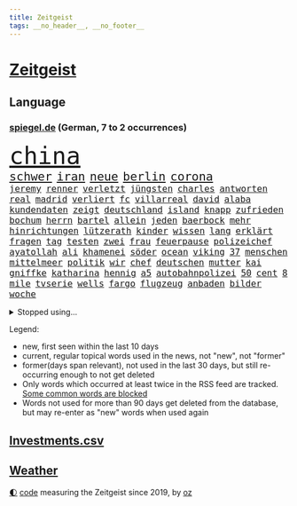 ```yaml
---
title: Zeitgeist
tags: __no_header__, __no_footer__
---
```


# [Zeitgeist](https://oliz.io/zeitgeist/)

## Language

<h3><a href="https://www.spiegel.de" target="_blank">spiegel.de</a> (German, 7 to 2 occurrences)</h3>
<p style="font-family:monospace">
<span style="font-size:32pt"><a href="news_links.html#china" class="current">china</a></span>
<br>
<span style="font-size:16pt"><a href="news_links.html#schwer" class="current">schwer</a></span>
<span style="font-size:16pt"><a href="news_links.html#iran" class="current">iran</a></span>
<span style="font-size:16pt"><a href="news_links.html#neue" class="current">neue</a></span>
<span style="font-size:16pt"><a href="news_links.html#berlin" class="current">berlin</a></span>
<span style="font-size:16pt"><a href="news_links.html#corona" class="current">corona</a></span>
<br>
<span style="font-size:12pt"><a href="news_links.html#jeremy" class="current">jeremy</a></span>
<span style="font-size:12pt"><a href="news_links.html#renner" class="current">renner</a></span>
<span style="font-size:12pt"><a href="news_links.html#verletzt" class="current">verletzt</a></span>
<span style="font-size:12pt"><a href="news_links.html#jüngsten" class="current">jüngsten</a></span>
<span style="font-size:12pt"><a href="news_links.html#charles" class="current">charles</a></span>
<span style="font-size:12pt"><a href="news_links.html#antworten" class="current">antworten</a></span>
<span style="font-size:12pt"><a href="news_links.html#real" class="current">real</a></span>
<span style="font-size:12pt"><a href="news_links.html#madrid" class="current">madrid</a></span>
<span style="font-size:12pt"><a href="news_links.html#verliert" class="current">verliert</a></span>
<span style="font-size:12pt"><a href="news_links.html#fc" class="current">fc</a></span>
<span style="font-size:12pt"><a href="news_links.html#villarreal" class="new">villarreal</a></span>
<span style="font-size:12pt"><a href="news_links.html#david" class="current">david</a></span>
<span style="font-size:12pt"><a href="news_links.html#alaba" class="new">alaba</a></span>
<span style="font-size:12pt"><a href="news_links.html#kundendaten" class="new">kundendaten</a></span>
<span style="font-size:12pt"><a href="news_links.html#zeigt" class="current">zeigt</a></span>
<span style="font-size:12pt"><a href="news_links.html#deutschland" class="current">deutschland</a></span>
<span style="font-size:12pt"><a href="news_links.html#island" class="current">island</a></span>
<span style="font-size:12pt"><a href="news_links.html#knapp" class="current">knapp</a></span>
<span style="font-size:12pt"><a href="news_links.html#zufrieden" class="current">zufrieden</a></span>
<span style="font-size:12pt"><a href="news_links.html#bochum" class="current">bochum</a></span>
<span style="font-size:12pt"><a href="news_links.html#herrn" class="new">herrn</a></span>
<span style="font-size:12pt"><a href="news_links.html#bartel" class="new">bartel</a></span>
<span style="font-size:12pt"><a href="news_links.html#allein" class="current">allein</a></span>
<span style="font-size:12pt"><a href="news_links.html#jeden" class="current">jeden</a></span>
<span style="font-size:12pt"><a href="news_links.html#baerbock" class="current">baerbock</a></span>
<span style="font-size:12pt"><a href="news_links.html#mehr" class="current">mehr</a></span>
<span style="font-size:12pt"><a href="news_links.html#hinrichtungen" class="current">hinrichtungen</a></span>
<span style="font-size:12pt"><a href="news_links.html#lützerath" class="current">lützerath</a></span>
<span style="font-size:12pt"><a href="news_links.html#kinder" class="current">kinder</a></span>
<span style="font-size:12pt"><a href="news_links.html#wissen" class="current">wissen</a></span>
<span style="font-size:12pt"><a href="news_links.html#lang" class="current">lang</a></span>
<span style="font-size:12pt"><a href="news_links.html#erklärt" class="current">erklärt</a></span>
<span style="font-size:12pt"><a href="news_links.html#fragen" class="current">fragen</a></span>
<span style="font-size:12pt"><a href="news_links.html#tag" class="current">tag</a></span>
<span style="font-size:12pt"><a href="news_links.html#testen" class="current">testen</a></span>
<span style="font-size:12pt"><a href="news_links.html#zwei" class="current">zwei</a></span>
<span style="font-size:12pt"><a href="news_links.html#frau" class="current">frau</a></span>
<span style="font-size:12pt"><a href="news_links.html#feuerpause" class="new">feuerpause</a></span>
<span style="font-size:12pt"><a href="news_links.html#polizeichef" class="current">polizeichef</a></span>
<span style="font-size:12pt"><a href="news_links.html#ayatollah" class="current">ayatollah</a></span>
<span style="font-size:12pt"><a href="news_links.html#ali" class="current">ali</a></span>
<span style="font-size:12pt"><a href="news_links.html#khamenei" class="new">khamenei</a></span>
<span style="font-size:12pt"><a href="news_links.html#söder" class="current">söder</a></span>
<span style="font-size:12pt"><a href="news_links.html#ocean" class="new">ocean</a></span>
<span style="font-size:12pt"><a href="news_links.html#viking" class="current">viking</a></span>
<span style="font-size:12pt"><a href="news_links.html#37" class="current">37</a></span>
<span style="font-size:12pt"><a href="news_links.html#menschen" class="current">menschen</a></span>
<span style="font-size:12pt"><a href="news_links.html#mittelmeer" class="current">mittelmeer</a></span>
<span style="font-size:12pt"><a href="news_links.html#politik" class="current">politik</a></span>
<span style="font-size:12pt"><a href="news_links.html#wir" class="current">wir</a></span>
<span style="font-size:12pt"><a href="news_links.html#chef" class="current">chef</a></span>
<span style="font-size:12pt"><a href="news_links.html#deutschen" class="current">deutschen</a></span>
<span style="font-size:12pt"><a href="news_links.html#mutter" class="current">mutter</a></span>
<span style="font-size:12pt"><a href="news_links.html#kai" class="current">kai</a></span>
<span style="font-size:12pt"><a href="news_links.html#gniffke" class="new">gniffke</a></span>
<span style="font-size:12pt"><a href="news_links.html#katharina" class="current">katharina</a></span>
<span style="font-size:12pt"><a href="news_links.html#hennig" class="current">hennig</a></span>
<span style="font-size:12pt"><a href="news_links.html#a5" class="new">a5</a></span>
<span style="font-size:12pt"><a href="news_links.html#autobahnpolizei" class="new">autobahnpolizei</a></span>
<span style="font-size:12pt"><a href="news_links.html#50" class="current">50</a></span>
<span style="font-size:12pt"><a href="news_links.html#cent" class="current">cent</a></span>
<span style="font-size:12pt"><a href="news_links.html#8" class="current">8</a></span>
<span style="font-size:12pt"><a href="news_links.html#mile" class="new">mile</a></span>
<span style="font-size:12pt"><a href="news_links.html#tvserie" class="current">tvserie</a></span>
<span style="font-size:12pt"><a href="news_links.html#wells" class="current">wells</a></span>
<span style="font-size:12pt"><a href="news_links.html#fargo" class="current">fargo</a></span>
<span style="font-size:12pt"><a href="news_links.html#flugzeug" class="current">flugzeug</a></span>
<span style="font-size:12pt"><a href="news_links.html#anbaden" class="new">anbaden</a></span>
<span style="font-size:12pt"><a href="news_links.html#bilder" class="current">bilder</a></span>
<span style="font-size:12pt"><a href="news_links.html#woche" class="current">woche</a></span>
</p>
<details>
<summary>Stopped using...</summary>
<p class="former" style="font-size:12pt">
erneute(808) festnahmen(808) kennen(807) ankunft(806) behandelt(806) bundesliga(806) himmel(806) maske(806) zahlreichen(806) betriebe(805) erteilt(805) fahrzeug(805) insel(805) kämpfte(805) badenwürttembergs(804) benzin(804) gerechtigkeit(804) geworfen(804) kapitän(804) kilometer(804) richten(804) weiteres(804) ziemlich(804) 300(803) kauft(803) legendären(803) rufen(803) schießt(803) abgang(802) angeblichen(802) ausnahmezustand(802) bemüht(802) bewerber(802) ehemann(802) entdecken(802) erlassen(802) gefährliche(802) jahrzehntelang(802) menge(802) unerwartet(802) 2018(801) eindruck(801) gelegt(801) infektion(801) stets(801) stolz(801) tatverdächtige(801) äthiopien(801) entdeckten(800) flugzeuge(800) geboten(800) höchststand(800) john(800) lebenslanger(800) teams(800) usaußenminister(800) versagt(800) kritisch(799) schatten(799) wolfsburg(799) indes(798) jemand(798) leipziger(798) lieben(798) reißt(798) verhängte(798) österreichischen(798) berufung(797) bestreitet(797) brücke(797) enthüllt(797) freundin(797) lehrer(797) schülerinnen(797) athleten(796) bundestagswahl(796) debatten(796) erinnern(796) fließt(796) illegal(796) impfstoff(796) kollaps(796) radsport(796) rechtsextremismus(796) spanier(796) verlust(796) vermuten(796) west(796) bloß(795) juli(795) landesregierung(795) menschenrechte(795) messer(795) oppositionelle(795) rand(795) remis(795) siegen(795) treten(795) europäer(794) großbritanniens(794) heimlich(794) online(794) sichern(794) riesige(793) stoßen(793) tonnen(793) bekamen(792) bestehen(792) hölle(792) meint(792) red(792) restaurants(792) vertrauen(792) wären(792) bremer(791) vorgaben(791) august(790) herr(790) hotels(790) vorstoß(790) üben(790) trennung(789) absage(788) fit(788) steckte(788) berühmte(787) patient(787) e(786) finanzieren(786) verwaltungsgericht(786) einsetzen(785) exporte(785) vieles(785) begeistert(783) enge(783) impfkampagne(783) änderungen(783) überholt(783) einnahmen(782) enttäuschung(782) geschäftsführer(782) song(782) alexandra(781) hielten(781) hinten(781) iss(781) sehnsucht(781) vorne(781) gang(780) umgeht(778) kooperation(777) syrer(777) bob(776) analysiert(775) bundesverfassungsgericht(775) impfen(775) kräfte(775) wem(775) istanbul(773) sinkende(771) wandel(770) bundesnetzagentur(769) jurist(769) freiwillig(768) wachsen(768) besteht(767) insolvenz(767) ministerien(767) olympia(767) gastronomie(766) wirbel(766) thüringer(765) kindheit(763) kleinkind(763) zeigten(763) 91(762) gewarnt(760) kanadas(757) sprit(754) wiedergewählt(754) annäherung(752) bbc(752) farbe(745) offener(745) sammeln(742) mängel(739) blinken(737) last(734) politischer(727) katzen(719) diagnose(695) anna(691) konfrontation(689) belästigung(677) unverletzt(661) rein(654) finanziellen(653) orte(646) ausländischen(645) strebt(645) mitverantwortlich(616) finanziert(606) rechnung(602) interessen(600) gegend(569) felix(568) fossile(566) anführer(542) adac(541) ohnehin(535) hollywoodstar(534) partnerschaft(531) kilogramm(530) zwingen(526) europol(524) erhebung(523) erobert(518) lebten(514) fossilen(511) kollision(501) dörfer(500) zerstörten(498) jinping(496) staatskonzern(495) siebzigerjahren(494) 20000(493) gestern(493) ukrainischer(490) 400000(489) nachspielzeit(488) sechste(486) binden(485) niklas(483) verstecken(481) erhofft(480) moderner(479) king(478) zeitungsbericht(471) preiserhöhungen(469) teamkollege(464) verbündeten(462) koalitionsvertrag(459) fehlender(458) staatspräsident(457) erreichte(455) mutmaßliches(447) geladen(446) harren(446) radikalen(445) protestierten(443) übertragung(443) bekräftigt(442) demo(436) störungen(436) unterhaus(434) zurückgezogen(433) ampelregierung(432) ferrari(431) beider(429) jährlich(429) strackzimmermann(429) erwärmung(428) parlamentarier(428) rotterdam(425) 200000(421) benutzt(421) 41(416) exkanzler(415) methode(412) vorzugehen(412) kardashian(408) vorgesehen(402) eindringlichen(399) dunkeln(391) gesteckt(389) technischer(389) decken(384) johnsons(384) arbeitswelt(383) einfacher(383) promis(382) menschenrechtslage(378) amtsinhaber(377) angekündigte(377) schande(376) kompromiss(374) aussetzen(373) klappt(370) nordische(370) fdpminister(368) rätselhafter(368) papa(366) marieagnes(364) problematisch(363) 68(362) borrell(362) chris(362) aufgestellt(357) preissteigerungen(356) leitete(355) beamter(354) erkennt(354) drohte(352) hochzeit(352) stabilität(352) viren(351) oscar(350) rennstall(348) vorbereiten(345) untergang(342) versteigerung(342) widersprechen(342) zweites(337) erweitern(334) lebensmittelpreise(334) expremier(333) protestierenden(328) verschwindet(328) verweist(324) wagt(324) wiederum(322) ergeben(321) krankheiten(319) heißen(318) premierministerin(318) journalismus(316) abgeschnitten(315) überzeugung(315) pass(314) experiment(313) seoul(309) zensur(309) oppositionellen(306) great(305) stammen(305) geplanter(303) kusel(303) geschwächt(301) 19jährige(299) radprofi(298) verübt(297) pannen(293) schneiden(290) zurückgewiesen(290) ukrainisches(289) erneuerbare(288) zittern(285) erdöl(284) verbrauchern(282) mutige(281) mangelhaft(279) obergrenze(279) riskant(279) 2035(277) instrumentalisiert(276) h(275) duo(274) rahmen(274) saporischschja(273) tyson(273) modernen(268) beben(266) spritpreise(266) starkes(265) gemeint(264) modern(264) niedersächsischen(264) abgeschoben(262) weizen(262) aufkommt(261) jones(260) flossen(259) freundinnen(259) tankrabatt(258) braunschweig(256) geist(256) suchten(256) zentralrat(256) verfolgung(254) boxen(252) speichern(252) tankrabatts(251) schiedsgericht(249) energiekonzerne(248) pipelines(248) tatverdächtiger(248) dir(247) heike(242) ideologie(242) reguläre(242) spritzen(239) filialen(238) nils(238) österreichischer(238) pelosi(237) warteten(237) mars(235) schleppend(234) empfinden(232) steuersenkung(231) verbliebenen(229) fahrräder(227) schonen(225) isoliert(224) szenario(224) kürzt(222) händeringend(216) affenpocken(214) fdppolitikerin(214) umbringen(214) verzweiflung(212) ermöglicht(210) momentan(210) weltverband(210) angeschossen(209) exuspräsident(209) rockband(209) black(207) empfindet(207) bist(206) nachhaltig(206) toben(206) beruhigen(205) ernannt(205) kaiserslautern(203) brandenburgischen(202) handgreiflich(202) kühnert(202) umsetzen(201) versinkt(201) spdgeneralsekretär(200) dfbpokals(197) mitarbeitende(197) joshua(196) kimmich(196) lebensgefährtin(196) sprung(196) verkörperte(196) generalstaatsanwalt(195) bestimmter(194) scharfer(194) kovač(193) niko(193) senegal(193) aufzeichnung(192) qualifizierte(192) gündoğan(191) hubert(190) linker(190) misshandelt(190) afdpolitiker(189) eingeholt(189) mühe(189) teamchef(189) kandidiert(188) artikel(187) spacey(187) fotografierten(186) künstlichen(186) ukrainerusslandkrieg(186) haushaltspolitik(185) plädieren(183) christina(182) götze(182) zwillinge(182) bruno(181) 20jähriger(180) internationales(180) lena(180) millionenstrafe(179) vorstellung(178) ruhig(177) übergewinnsteuer(177) begeht(176) energieversorger(176) hanna(176) kampagne(176) hungernden(175) mob(174) älter(174) android(173) regenbogenfahne(173) geprüft(172) partnerin(172) umkämpfte(172) weltstar(172) golfstaat(171) körperliche(171) schlägerei(170) dfbauswahl(169) islamische(168) bundeskartellamt(167) ema(167) zwölfjährige(167) cyberattacke(166) demenz(166) olympiasieger(166) versorger(166) einleiten(165) erlegen(165) gaskrise(165) quelle(165) weltraum(165) ankurbeln(164) batterien(164) importverbot(163) kohlemeiler(163) militärhistoriker(163) verdeckt(163) solaranlage(162) kilo(161) ungerecht(161) partien(160) saale(160) schleuser(160) außenwelt(159) behaupten(159) kennzeichen(159) kämpferisch(159) usmilitär(159) frühestens(157) kollidiert(156) toilette(155) 2008(154) jubeln(154) expertinnen(153) 6000(152) wundersame(152) eigentliche(151) energiesektor(150) prostituierten(150) winterwm(150) drohnenangriff(147) installieren(147) naiv(147) prostitution(146) seltsam(146) tode(146) überragte(146) lizzo(145) antony(144) socialmediaplattform(144) eingestürzt(143) gelohnt(143) kenianer(143) äußerst(143) arbeitskräfte(142) energiefirmen(142) dankbar(141) abgeräumt(140) disziplinarverfahren(140) erzürnt(140) gabrielle(139) inhaftiert(139) waffensysteme(139) zivile(139) exweltmeister(138) liz(138) rbb(138) auszusetzen(137) gefüllt(137) besucherinnen(135) strikte(135) 14jährige(134) nordsyrien(134) permanent(134) schlesinger(134) umsetzbar(134) massenhaft(133) uswahl(133) 27jähriger(132) badenbaden(132) jetzigen(132) kapazität(132) notbremsung(132) ausgetreten(131) durchzusetzen(131) flüsse(131) pathos(131) rad(130) widmet(130) zusammenprall(130) abläufe(129) elton(129) spektakulärer(129) diamanten(128) gezielten(126) balenciaga(125) lebenden(125) samuel(125) blackouts(124) evakuieren(124) geheimdienstes(124) trockener(124) überwiegend(124) faktoren(123) alex(122) andauernden(122) erkenntnissen(122) musikers(122) spielzeit(122) tarife(122) begrenzen(121) flow(121) klargestellt(121) magie(121) schach(121) bellingham(120) größeres(120) oleksij(120) preisentwicklung(120) achtziger(119) aufzugeben(118) bewährungsstrafen(118) schilder(118) spurensuche(118) vergangener(118) ausgetauscht(117) fury(117) antarktis(116) altern(115) schikaniert(115) zugspitze(115) handschlag(114) prägt(114) randale(114) reaktor(114) töne(114) wärmsten(114) maralago(113) offenlegung(113) vorangekommen(113) woanders(113) celsius(112) sicherheitslücken(112) überlagert(112) banden(111) dnjepr(111) erzeugt(111) lettland(111) angepassten(110) ironman(110) nämlich(110) stephan(110) brisante(109) eben(108) resultat(108) satellitenbilder(108) bemerkung(107) preisgekrönte(107) zurechtkommen(107) bezirken(106) französin(106) schmuck(106) 440(105) glaubwürdigkeit(105) koffern(105) krimbrücke(105) machtmissbrauch(105) eingeführten(104) 1992(103) andré(103) erreichten(103) gedrosselt(103) road(103) strafrechtliche(103) gehasst(102) recherchierte(102) roboter(102) verbündeter(102) aktiven(101) neuesten(101) tigray(101) zerlegt(101) exmanager(99) mogadischu(99) somalias(99) somalische(99) 67(98) gegenangriff(98) hinweisgeber(98) ökosystem(98) buhlt(97) stemmt(97) bizarre(96) roberts(96) vergangenes(96) abermals(95) doppelte(95) durchaus(95) tuch(95) voice(95) schwachen(94) tvcomeback(94) ausgestattet(93) differenzen(93) homophobe(93) vakzinen(93) austragen(92) eh(92) forcieren(92) fortschritt(92) gegenwind(92) historisches(92) miese(92) tabelle(92) zuschauerrekord(92) erbittert(91) genügen(91) lebensmittelhändler(91) staatsangehörigkeit(91) 85jährige(90) tricksten(90) verschleierung(90) blumen(89) ehrung(89) extremistische(89) krawalle(89) prägende(89) titelverteidigung(89) vertrieb(89) achtelfinalaus(88) achtelfinaleinzug(88) gleichnamigen(88) ködern(88) rückschlägen(88) solarstrom(88) 38jähriger(87) königlichen(87) maßnahmenpaket(87) 800000(86) angepasste(86) astronauten(86) geburtsort(86) makejew(86) schulunterricht(86) früherkennung(85) geschleust(85) höheren(85) jubelnde(85) kompliziert(85) windsor(85) 42jährige(84) bröckelt(84) einflussreichsten(84) finanzkrise(84) lebenslangen(84) verwandelt(84) angreifen(83) bewaffnete(83) hitzigen(83) kochsalzlösung(83) kontern(83) onlineshopping(83) plausch(83) steuerrecht(83) 27jährigen(82) 57(82) buckingham(82) bundeswehrverband(82) machtwechsel(82) palace(82) sanftere(82) symbole(82) tinder(82) benennen(81) db(81) durchgehalten(81) exzesse(81) lkwfahrer(81) nullcovidkurs(81) sperma(81) zusammentragen(81) 60jährigen(80) anstrengen(80) benennt(80) brisanten(80) energiepreiskrise(80) konvoi(80) kurswechsel(80) public(80) viewing(80) illegales(79) jagte(79) kruse(79) orangen(79) rattenfänger(79) scuderia(79) siebert(79) sittenpolizei(79) sportdirektor(79) zersplittert(79) angebracht(78) außergewöhnliche(78) bezwang(78) debütroman(78) passagier(78) verfängt(78) 153(77) 3500(77) auftragsbücher(77) eingebürgert(77) maxime(77) plünderte(77) spiderman(77) trüb(77) verkehrsbehinderungen(77) vorgedrungen(77) facebookmutter(76) kratzt(76) raffinerie(76) schreiner(76) zerschlägt(76) jauch(75) kalender(75) knight(75) ngo(75) schwergewicht(75) ahnden(74) bereichert(74) besatzung(74) deindustrialisierung(74) hilary(74) liebste(74) morgengrauen(74) reichensteuer(74) sondertribunal(74) abgestimmt(73) führungsfigur(73) habt(73) konsumiert(73) portugiesische(73) raketenangriffe(73) tunesien(73) eliud(72) entführen(72) kipchoge(72) militärbasen(72) polizeianwärterin(72) vergnügen(72) kran(71) lotet(71) pentagon(71) vorüber(71) abraham(70) hochburg(70) präferenz(70) verzeichnen(70) zweifachen(70) anführers(69) freihandel(69) gebrochenen(69) höhepunkten(69) schöne(69) beschleunigung(68) euratspräsident(68) quoten(68) student(68) uraltes(68) beobachtungen(67) ethikrat(67) flüchtenden(67) freiem(67) katastrophale(67) snowden(67) eindämmung(66) freundschaft(66) kapitalmarkt(66) milliardenschweren(66) spdmann(66) entwickelte(65) hapert(65) reef(65) doppelpass(64) improvisieren(64) kopftuch(64) monica(64) nachlass(64) zulässig(64) bahnmitarbeiter(63) bahnstrecke(63) erben(63) falschinformationen(63) glühwein(63) haustür(63) nasamission(63) äthiopierin(63) akademie(62) kriegsparteien(62) ratten(62) spuckt(62) wahlpannen(62) ausrufen(61) labourpartei(61) nukleararsenal(61) schlicht(61) tankstellen(61) weltmeistertitel(61) wendler(61) ersticken(60) kanye(60) missionen(60) schlachtfeld(60) coldplay(59) entführt(59) gelsenkirchener(59) industriebetriebe(59) kreuzfahrt(59) schrauben(59) sortieren(59) umgebaut(59) anforderungen(58) belgorod(58) ehrliche(58) grausam(58) osterinsel(58) vorige(58) ye(58) beschlossene(57) füllkrug(57) helm(57) herbeiführen(57) regierungskommission(57) schwarzer(57) sorgerecht(57) unfallort(57) landesteilen(56) lehrkräftemangel(56) schwaben(56) deutschem(55) durchsetzung(55) generalbundesanwalt(55) kindeswohl(55) kriegswinter(55) niclas(55) rechtsextrem(55) unternommen(55) csupolitikerin(54) fiasko(54) innovativer(54) ausgeführt(53) carolina(53) ironmanwm(53) komödien(53) staunen(53) beworfen(52) härteren(52) neonazi(52) radsports(52) rechtsradikalen(52) wohlauf(52) zentralratspräsident(52) erwachen(51) gefängnisstrafen(51) gereicht(51) oh(51) rennserie(51) weicht(51) aufteilung(50) druschbapipeline(50) farm(50) judenfeindliche(50) mittelstürmer(50) silberbach(50) tierfotos(50) verspielten(50) wildlife(50) christiane(49) costa(49) eritreische(49) gasimporte(49) geschmack(49) herausfinden(49) radar(49) raumschiff(49) stauen(49) süle(49) einfachere(48) filtern(48) madeleine(48) mccann(48) sexualstraftaten(48) teuerungsrate(48) verlagert(48) vielfältig(48) überzeugte(48) keir(47) opferzahlen(47) reis(47) starmer(47) bewohnten(46) billie(46) boeing(46) eilish(46) read(46) ruinen(46) zugeständnisse(46) 431(45) beratung(45) kay(45) titelfavorit(45) verschlüsselt(45) wahlbezirken(45) wahlhelfer(45) worlds(45) america(44) misstrauen(44) knie(43) torlos(43) unterlaufen(43) urteile(43) weihnachtsmarkt(43) weltcupauftakt(43) wirtschaftspolitik(43) begehren(42) kerzen(42) nordengland(42) podium(42) polizistenmord(42) söldner(42) verkehrskontrolle(42) verließ(42) auffällig(41) aussichten(41) boateng(41) energieagentur(41) flutlicht(41) geldautomaten(41) jérôme(41) order(41) ranghohe(41) rica(41) andernorts(40) atwood(40) doping(40) heulen(40) margaret(40) weiterkommen(40) beamtenstatus(39) datenschutzbehörde(39) prediger(39) ricas(39) stromfresser(39) wmausrichter(39) schossen(38) wmteilnehmer(37) überholte(37) 82jährige(36) bahnt(36) besänftigen(36) fiesta(36) navy(36) spurlos(36) stabilisieren(36) expartner(35) expartnerin(35) iphonefabrik(35) mittelfeldspieler(35) naht(35) stimmenfang(35) umso(35) weltkulturerbe(35) entscheidender(34) fußballbund(34) kalkül(34) rabattaktionen(34) transportiert(34) unterstützern(34) aufpreis(33) blicke(33) japaner(33) persischen(33) qualifiziert(33) trek(33) unumstritten(33) verkleidet(33) 13jährige(32) buchen(32) flugkörper(32) gespaltenen(32) kreativität(32) stur(32) terrorangriff(32) trotzen(32) aktienrente(31) bahrain(31) hexen(31) kader(31) polizeistationen(31) revolutioniert(31) friends(30) friendsstar(30) inhalt(30) prominent(30) römischen(30) stadien(30) antisemitischen(29) faesers(29) popikone(29) reaktiviert(29) tiangong(29) zukommt(29) 21sieg(28) ernsthafte(28) floppen(28) jüdische(28) quarantänevorschriften(28) thriller(28) clooney(27) figuren(27) lagert(27) nachziehen(27) neuartigen(27) siegtor(27) unesco(27) ware(27) begegnet(26) behinderungen(26) terroranschläge(26) unterschiedlichen(26) anzahl(25) erdnähe(25) erpressen(25) landesweiten(25) lieferverträge(25) präventivhaft(25) südkoreanischen(25) verhandler(25) denkwürdigen(24) gast(24) kurieren(24) murdoch(24) rupert(24) abwehr(23) flieger(23) hilfslieferungen(23) insider(23) kreuzfahrtschiff(23) mcdonald's(23) stéphanie(23) vorsitzender(23) wmspielen(23) abgesegnet(22) abschrecken(22) französisches(22) verheirateten(22) auswärtigen(21) dominique(21) eingestuft(21) herrscherfamilie(21) ilkay(21) klinikaufenthalt(21) milliardenüberschuss(21) siegtreffer(21) statistische(21) siemens(20) traunstein(20) youtuber(20) intensivstationen(19) kassierten(19) kurzerhand(19) lngtanker(19) lobbyisten(19) sieges(19) sturzflut(19) technische(19) unterschriften(19) überzeugen(19) enthüllungen(18) feste(18) kunstmarkt(18) pflegt(18) rohstoff(18) sperrte(18) studio(18) begrüßen(17) enttäuschenden(17) geheimer(17) konfliktregion(17) maradona(17) strafkolonie(17) unerreichbar(17) zusammenpasst(17) bräuchten(16) kontrovers(16) 56(15) bierhoff(15) carla(15) durchkämmt(15) roland(15) server(15) umstrukturierung(15) usautor(15) verkehrswende(15) coronahilfen(14) dawson(14) doha(14) faq(14) flecken(14) gelsenkirchen(14) graben(14) indigene(14) lovebinde(14) programmchef(14) schultekellinghaus(14) barrier(13) eingerichtet(13) erkenntnis(13) horrende(13) java(13) manching(13) mobilfunk(13) quest(13) saisonrennen(13) surfen(13) vrbrille(13) jahresgehalt(12) keltenschatz(12) steigern(12) streifenwagen(12) vorsorgen(12) yeboah(12) zeeb(12) forderten(11) marcel(11) sané(11) singende(11) spoiler(11) sportgeschichte(11)
</p>
</details>
<p>Legend:
<ul>
<li><span class="new">new</span>, first seen within the last 10 days</li>
<li><span class="current">current</span>, regular topical words used in the news, not "new", not "former"</li>
<li><span class="former">former(days span relevant)</span>, not used in the last 30 days, but still re-occurring enough to not get deleted</li>
<li>Only words which occurred at least twice in the RSS feed are tracked. <a href="language/filters.py">Some common words are blocked</a></li>
<li>Words not used for more than 90 days get deleted from the database, but may re-enter as "new" words when used again</li>
</ul>
</p>

## [Investments](investments.html)[.csv](investments.csv)

## [Weather](weather.html)

<footer>
<a href="javascript:toggleTheme()" class="nav">🌓</a>
<a href="https://github.com/ooz/zeitgeist">code</a> measuring the Zeitgeist since 2019, by <a href="https://oliz.io">oz</a>
</footer>
